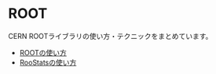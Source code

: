 # ROOT
CERN ROOTライブラリの使い方・テクニックをまとめています。

* [ROOTの使い方](how_to_use_root.md)
* [RooStatsの使い方](how_to_use_roostats.md)
